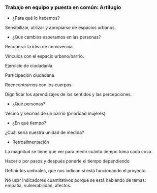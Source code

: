 ### Trabajo en equipo y puesta en común: Artilugio

*	¿Para qué lo hacemos?

Sensibilizar, utilizar y apropiarse de espacios urbanos.

* ¿Qué cambios esperamos en las personas?

Recuperar la idea de convivencia.

Vínculos con el espacio urbano/barrio.

Ejercicio de ciudadanía.

Participación ciudadana.

Reencontrarnos con los cuerpos.

Dignificar los aprendizajes de los sentidos y las percepciones.

* ¿Qué personas?

Vecino y vecinas de un barrio (prioridad mujeres)

* ¿En qué tiempo?

¿Cuál sería nuestra unidad de medida?

* Retroalimentación

La magnitud se tiene que ver para medir cuánto tiempo toma cada cosa. 

Hacerlo por pasos y después ponerle el tiempo dependiendo

Definir los umbrales, que nos indican si está funcionando el proyecto.

No usar indicadores cuantitativos porque se está hablando de temas: empatía, vulnerabilidad, afectos.

